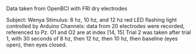 Data taken from OpenBCI with FRI dry electrodes

Subject: Wenya
Stimulus: 8 hz, 10 hz, and 12 hz red LED flashing light controlled by Arduino
Channels: data from 20 electrodes were recorded, referenced to Pz. O1 and O2 are at index [14, 15]
Trial 2 was taken after trial 1, with 30 seconds of 8 hz, then 12 hz, then 10 hz, then baseline (eyes open), then eyes closed.